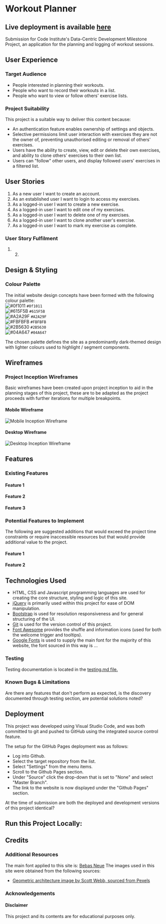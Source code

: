 # Workout Planner

## Live deployment is available [here](https://workout-exercise-planner.herokuapp.com/)

Submission for Code Institute's Data-Centric Development Milestone Project, an application for the planning and logging of workout sessions.

## User Experience

### Target Audience

- People interested in planning their workouts.
- People who want to record their workouts in a list.
- People who want to view or follow others' exercise lists.

### Project Suitability

This project is a suitable way to deliver this content because:

- An authentication feature enables ownership of settings and objects.
- Selective permissions limit user interaction with exercises they are not the owner of, preventing unauthorised editing or removal of others' exercises.
- Users have the ability to create, view, edit or delete their own exercises, and ability to clone others' exercises to their own list.
- Users can "follow" other users, and display followed users' exercises in a filtered list.

## User Stories

1. As a new user I want to create an account.
2. As an established user I want to login to access my exercises.
3. As a logged-in user I want to create a new exercise.
4. As a logged-in user I want to edit one of my exercises.
5. As a logged-in user I want to delete one of my exercises.
6. As a logged-in user I want to clone another user's exercise.
7. As a logged-in user I want to mark my exercise as complete.

### User Story Fulfilment

1. 2.

## Design & Styling

### Colour Palette

The initial website design concepts have been formed with the following colour palette:  
![#0f1011](https://placehold.it/15/0f1011/000000?text=+) `#0f1011`  
![#615F5B](https://placehold.it/15/615F5B/000000?text=+) `#615F5B`  
![#A2A29F](https://placehold.it/15/A2A29F/000000?text=+) `#A2A29F`  
![#FBFBFB](https://placehold.it/15/FBFBFB/000000?text=+) `#FBFBFB`  
![#2B5630](https://placehold.it/15/2B5630/000000?text=+) `#2B5630`  
![#04A647](https://placehold.it/15/04A647/000000?text=+) `#04A647`

The chosen palette defines the site as a predominantly dark-themed design with lighter colours used to highlight / segment components.

## Wireframes

### Project Inception Wireframes

Basic wireframes have been created upon project inception to aid in the planning stages of this project, these are to be adapted as the project proceeds with further iterations for multiple breakpoints.

#### Mobile Wireframe

![Mobile Inception Wireframe](./static/wireframes/Mobile-List.png)

#### Desktop Wireframe

![Desktop Inception Wireframe](./static/wireframes/Desktop-WeeklyList.png)

## Features

### Existing Features

#### Feature 1

#### Feature 2

#### Feature 3

### Potential Features to Implement

The following are suggested additions that would exceed the project time constraints or require inaccessible resources but that would provide additional value to the project.

#### Feature 1

#### Feature 2

## Technologies Used

- HTML, CSS and Javascript programming languages are used for creating the core structure, styling and logic of this site.
- [jQuery](https://jquery.com/) is primarily used within this project for ease of DOM manipulation.
- [Bootstrap](https://getbootstrap.com) is used for resolution responsiveness and for general structuring of the UI.
- [Git](https://git-scm.com/) is used for the version control of this project.
- [Font Awesome](https://fontawesome.com/) provides the shuffle and information icons (used for both the welcome trigger and tooltips).
- [Google Fonts](https://fonts.google.com/) is used to supply the main font for the majority of this website, the font sourced in this way is ...

### Testing

Testing documentation is located in the [testing.md file.](./testing.md)

### Known Bugs & Limitations

Are there any features that don't perform as expected, is the discovery documented through testing section, are potential solutions noted?

## Deployment

This project was developed using Visual Studio Code, and was both committed to git and pushed to GitHub using the integrated source control feature.

The setup for the GitHub Pages deployment was as follows:

- Log into Github.
- Select the target repository from the list.
- Select "Settings" from the menu items.
- Scroll to the Github Pages section.
- Under "Source" click the drop-down that is set to "None" and select "Master Branch".
- The link to the website is now displayed under the "Github Pages" section.

At the time of submission are both the deployed and development versions of this project identical?

## Run this Project Locally:

## Credits

### Additional Resources

The main font applied to this site is: [Bebas Neue](https://fonts.google.com/specimen/Bebas+Neue)
The images used in this site were obtained from the following sources:

- [Geometric architecture image by Scott Webb, sourced from Pexels](https://www.pexels.com/photo/abstract-architecture-building-exterior-geometric-593158/)

### Acknowledgements

#### Disclaimer

This project and its contents are for educational purposes only.
